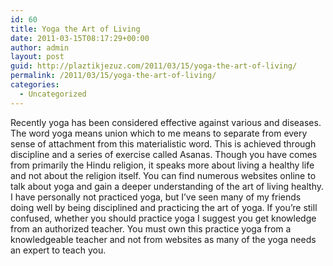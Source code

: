 ```yaml
---
id: 60
title: Yoga the Art of Living
date: 2011-03-15T08:17:29+00:00
author: admin
layout: post
guid: http://plaztikjezuz.com/2011/03/15/yoga-the-art-of-living/
permalink: /2011/03/15/yoga-the-art-of-living/
categories:
  - Uncategorized
---
```

Recently yoga has been considered effective against various and diseases. The word yoga means union which to me means to separate from every sense of attachment from this materialistic word. This is achieved through discipline and a series of exercise called Asanas. Though you have comes from primarily the Hindu religion, it speaks more about living a healthy life and not about the religion itself. You can find numerous websites online to talk about yoga and gain a deeper understanding of the art of living healthy. I have personally not practiced yoga, but I&#8217;ve seen many of my friends doing well by being disciplined and practicing the art of yoga. If you&#8217;re still confused, whether you should practice yoga I suggest you get knowledge from an authorized teacher. You must own this practice yoga from a knowledgeable teacher and not from websites as many of the yoga needs an expert to teach you.